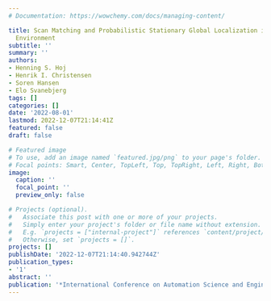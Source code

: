 ```yaml
---
# Documentation: https://wowchemy.com/docs/managing-content/

title: Scan Matching and Probabilistic Stationary Global Localization in an Airport
  Environment
subtitle: ''
summary: ''
authors:
- Henning S. Hoj
- Henrik I. Christensen
- Soren Hansen
- Elo Svanebjerg
tags: []
categories: []
date: '2022-08-01'
lastmod: 2022-12-07T21:14:41Z
featured: false
draft: false

# Featured image
# To use, add an image named `featured.jpg/png` to your page's folder.
# Focal points: Smart, Center, TopLeft, Top, TopRight, Left, Right, BottomLeft, Bottom, BottomRight.
image:
  caption: ''
  focal_point: ''
  preview_only: false

# Projects (optional).
#   Associate this post with one or more of your projects.
#   Simply enter your project's folder or file name without extension.
#   E.g. `projects = ["internal-project"]` references `content/project/deep-learning/index.md`.
#   Otherwise, set `projects = []`.
projects: []
publishDate: '2022-12-07T21:14:40.942744Z'
publication_types:
- '1'
abstract: ''
publication: '*International Conference on Automation Science and Engineering (CASE)*'
---
```


